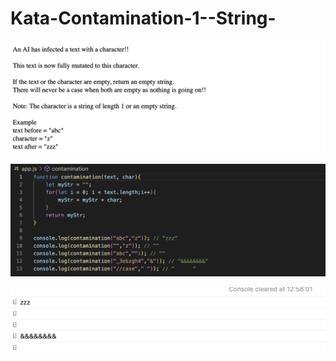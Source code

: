 # Kata-Contamination-1--String-

![screen image](pic.png)

![code image](code.png)

![console image](con.png)